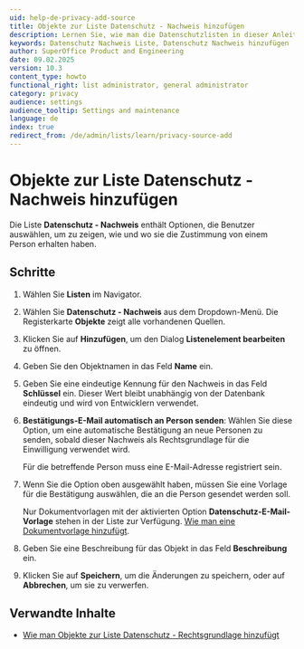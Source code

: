 ```yaml
---
uid: help-de-privacy-add-source
title: Objekte zur Liste Datenschutz - Nachweis hinzufügen
description: Lernen Sie, wie man die Datenschutzlisten in dieser Anleitung ändern kann.
keywords: Datenschutz Nachweis Liste, Datenschutz Nachweis hinzufügen
author: SuperOffice Product and Engineering
date: 09.02.2025
version: 10.3
content_type: howto
functional_right: list administrator, general administrator
category: privacy
audience: settings
audience_tooltip: Settings and maintenance
language: de
index: true
redirect_from: /de/admin/lists/learn/privacy-source-add
---
```


# Objekte zur Liste Datenschutz - Nachweis hinzufügen

Die Liste **Datenschutz - Nachweis** enthält Optionen, die Benutzer auswählen, um zu zeigen, wie und wo sie die Zustimmung von einem Person erhalten haben.

## Schritte

1. Wählen Sie <i class="ph ph-list-bullets" aria-hidden="true"></i> **Listen** im Navigator.

1. Wählen Sie **Datenschutz - Nachweis** aus dem Dropdown-Menü. Die Registerkarte **Objekte** zeigt alle vorhandenen Quellen.

1. Klicken Sie auf **Hinzufügen**, um den Dialog **Listenelement bearbeiten** zu öffnen.

1. Geben Sie den Objektnamen in das Feld **Name** ein.

1. Geben Sie eine eindeutige Kennung für den Nachweis in das Feld **Schlüssel** ein. Dieser Wert bleibt unabhängig von der Datenbank eindeutig und wird von Entwicklern verwendet.

1. **Bestätigungs-E-Mail automatisch an Person senden**: Wählen Sie diese Option, um eine automatische Bestätigung an neue Personen zu senden, sobald dieser Nachweis als Rechtsgrundlage für die Einwilligung verwendet wird.

    Für die betreffende Person muss eine E-Mail-Adresse registriert sein.

1. Wenn Sie die Option oben ausgewählt haben, müssen Sie eine Vorlage für die Bestätigung auswählen, die an die Person gesendet werden soll.

    Nur Dokumentvorlagen mit der aktivierten Option **Datenschutz-E-Mail-Vorlage** stehen in der Liste zur Verfügung. [Wie man eine Dokumentvorlage hinzufügt][1].

1. Geben Sie eine Beschreibung für das Objekt in das Feld **Beschreibung** ein.

1. Klicken Sie auf **Speichern**, um die Änderungen zu speichern, oder auf **Abbrechen**, um sie zu verwerfen.

## Verwandte Inhalte

* [Wie man Objekte zur Liste Datenschutz - Rechtsgrundlage hinzufügt][2]

<!-- Referenced links -->
[1]: ../../document/templates/admin/link-template.md
[2]: add-legal-base.md

<!-- Referenced images -->
